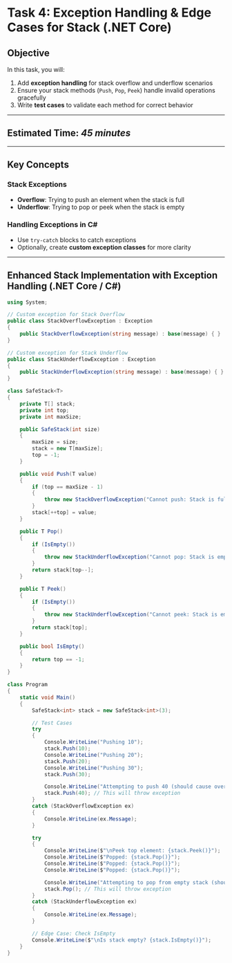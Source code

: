 # Task 4: Exception Handling & Edge Cases for Stack (.NET Core)

## Objective
In this task, you will:
1. Add **exception handling** for stack overflow and underflow scenarios  
2. Ensure your stack methods (`Push`, `Pop`, `Peek`) handle invalid operations gracefully  
3. Write **test cases** to validate each method for correct behavior  

---

## Estimated Time: *45 minutes*

---

## Key Concepts

### Stack Exceptions
- **Overflow**: Trying to push an element when the stack is full  
- **Underflow**: Trying to pop or peek when the stack is empty  

### Handling Exceptions in C#
- Use `try-catch` blocks to catch exceptions  
- Optionally, create **custom exception classes** for more clarity  

---

## Enhanced Stack Implementation with Exception Handling (.NET Core / C#)

```csharp
using System;

// Custom exception for Stack Overflow
public class StackOverflowException : Exception
{
    public StackOverflowException(string message) : base(message) { }
}

// Custom exception for Stack Underflow
public class StackUnderflowException : Exception
{
    public StackUnderflowException(string message) : base(message) { }
}

class SafeStack<T>
{
    private T[] stack;
    private int top;
    private int maxSize;

    public SafeStack(int size)
    {
        maxSize = size;
        stack = new T[maxSize];
        top = -1;
    }

    public void Push(T value)
    {
        if (top == maxSize - 1)
        {
            throw new StackOverflowException("Cannot push: Stack is full.");
        }
        stack[++top] = value;
    }

    public T Pop()
    {
        if (IsEmpty())
        {
            throw new StackUnderflowException("Cannot pop: Stack is empty.");
        }
        return stack[top--];
    }

    public T Peek()
    {
        if (IsEmpty())
        {
            throw new StackUnderflowException("Cannot peek: Stack is empty.");
        }
        return stack[top];
    }

    public bool IsEmpty()
    {
        return top == -1;
    }
}

class Program
{
    static void Main()
    {
        SafeStack<int> stack = new SafeStack<int>(3);

        // Test Cases
        try
        {
            Console.WriteLine("Pushing 10");
            stack.Push(10);
            Console.WriteLine("Pushing 20");
            stack.Push(20);
            Console.WriteLine("Pushing 30");
            stack.Push(30);

            Console.WriteLine("Attempting to push 40 (should cause overflow)");
            stack.Push(40); // This will throw exception
        }
        catch (StackOverflowException ex)
        {
            Console.WriteLine(ex.Message);
        }

        try
        {
            Console.WriteLine($"\nPeek top element: {stack.Peek()}");
            Console.WriteLine($"Popped: {stack.Pop()}");
            Console.WriteLine($"Popped: {stack.Pop()}");
            Console.WriteLine($"Popped: {stack.Pop()}");

            Console.WriteLine("Attempting to pop from empty stack (should cause underflow)");
            stack.Pop(); // This will throw exception
        }
        catch (StackUnderflowException ex)
        {
            Console.WriteLine(ex.Message);
        }

        // Edge Case: Check IsEmpty
        Console.WriteLine($"\nIs stack empty? {stack.IsEmpty()}");
    }
}
